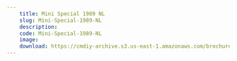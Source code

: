 ```yaml
---
    title: Mini Special 1989 NL
    slug: Mini-Special-1989-NL
    description:
    code: Mini-Special-1989-NL
    image:
    download: https://cmdiy-archive.s3.us-east-1.amazonaws.com/brochures/documents/Mini+Special+1989+NL.pdf
---
```

<!-- Content of the page -->

##
        